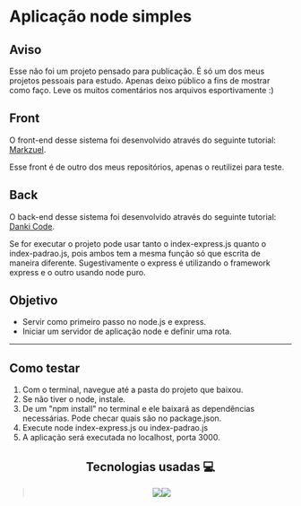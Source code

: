 # Aplicação node simples 

## Aviso

Esse não foi um projeto pensado para publicação. É só um dos meus projetos pessoais para estudo. Apenas deixo público a fins de mostrar como faço. Leve os muitos comentários nos arquivos esportivamente :)

## Front

O front-end desse sistema foi desenvolvido através do seguinte tutorial: [Markzuel](https://youtu.be/69-WfrVBli8).

Esse front é de outro dos meus repositórios, apenas o reutilizei para teste.

## Back

O back-end desse sistema foi desenvolvido através do seguinte tutorial: [Danki Code](https://youtu.be/CjQMi8mv2Do).

Se for executar o projeto pode usar tanto o index-express.js quanto o index-padrao.js, pois ambos tem a mesma função só que escrita de maneira diferente. Sugestivamente o express é utilizando o framework express e o outro usando node puro.


## Objetivo

- Servir como primeiro passo no node.js e express.
- Iniciar um servidor de aplicação node e definir uma rota.

---

## Como testar

1. Com o terminal, navegue até a pasta do projeto que baixou.
2. Se não tiver o node, instale.
3. De um "npm install" no terminal e ele baixará as dependências necessárias. Pode checar quais são no package.json.
3. Execute node index-express.js ou index-padrao.js
4. A aplicação será executada no localhost, porta 3000.

<h2 align="center"> Tecnologias usadas 💻 </h2>

> <div align="center"><img src="https://img.shields.io/badge/JavaScript-323330?style=for-the-badge&logo=javascript&logoColor=F7DF1E"><img src="https://img.shields.io/badge/Node.js-43853D?style=for-the-badge&logo=node.js&logoColor=white"></div>







